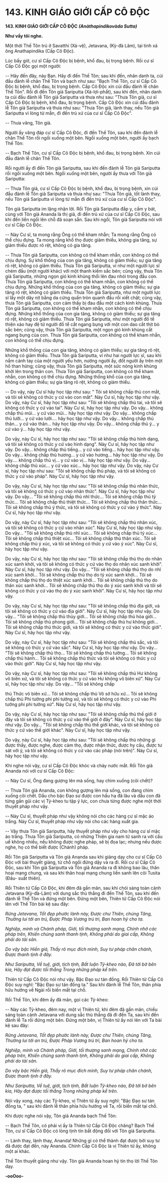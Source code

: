 # 143. KINH GIÁO GIỚI CẤP CÔ ÐỘC

**143. KINH GIÁO GIỚI CẤP CÔ ÐỘC**
***(Anàthapindikovàda Sutta)***

**Như vầy tôi nghe.**

Một thời Thế Tôn trú ở Savatthi (Xá-vệ), Jetavana, (Kỳ-đà Lâm), tại tinh xá ông Anathapindika (Cấp Cô
Ðộc).

Lúc bấy giờ, cư sĩ Cấp Cô Ðộc bị bệnh, khổ đau, bị trọng bệnh. Rồi cư sĩ Cấp Cô Ðộc gọi một người:

-- Hãy đến đây, này Bạn. Hãy đi đến Thế Tôn; sau khi đến, nhân danh ta, cúi đầu đảnh lễ chân Thế Tôn
và bạch như sau: "Bạch Thế Tôn, cư sĩ Cấp Cô Ðộc bị bệnh, khổ đau, bị trọng bệnh. Cấp Cô Ðộc xin cúi
đầu đảnh lễ chân Thế Tôn". Rồi đi đến Tôn giả Sariputta (Xá-lợi-phất), sau khi đến, nhân danh ta cúi
đầu đảnh lễ Tôn giả Sariputta và thưa như sau: "Thưa Tôn giả, cư sĩ Cấp Cô Ðộc bị bệnh, khổ đau, bị
trọng bệnh. Cấp Cô Ðộc xin cúi đầu đảnh lễ Tôn giả Sariputta và thưa như sau: "Thưa Tôn giả, lành
thay, nếu Tôn giả Sariputta vì lòng từ mẫn, đi đến trú xứ của cư sĩ Cấp Cô Ðộc".

-- Thưa vâng, Tôn giả.

Người ấy vâng đáp cư sĩ Cấp Cô Ðộc, đi đến Thế Tôn, sau khi đến đảnh lễ chân Thế Tôn rồi ngồi xuống
một bên. Ngồi xuống một bên, người ấy bạch Thế Tôn:

-- Bạch Thế Tôn, cư sĩ Cấp Cô Ðộc bị bệnh, khổ đau, bị trọng bệnh. Xin cúi đầu đảnh lễ chân Thế Tôn.

Rồi người ấy đi đến Tôn giả Sariputta, sau khi đến đảnh lễ Tôn giả Sariputta rồi ngồi xuống một bên.
Ngồi xuống một bên, người ấy thưa với Tôn giả Sariputta:

-- Thưa Tôn giả, cư sĩ Cấp Cô Ðộc bị bệnh, khổ đau, bị trọng bệnh, xin cúi đầu đảnh lễ Tôn giả
Sariputta và thưa như sau: "Thưa Tôn giả, tốt lành thay, nếu Tôn giả Sariputta vì lòng từ mẫn đi đến trú
xứ của cư sĩ Cấp Cô Ðộc".

Tôn giả Sariputta im lặng nhận lời. Rồi Tôn giả Sariputta đắp y, cầm y bát, cùng với Tôn giả Ananda là
thị giả, đi đến trú xứ của cư sĩ Cấp Cô Ðộc, sau khi đến liền ngồi lên chỗ đã soạn sẵn. Sau khi ngồi, Tôn
giả Sariputta nói với cư sĩ Cấp Cô Ðộc.

-- Này Cư sĩ, ta mong rằng Ông có thể kham nhẫn; Ta mong rằng Ông có thể chịu đựng. Ta mong rằng
khổ thọ được giảm thiểu, không gia tăng, sự giảm thiểu được rõ rệt, không có gia tăng.

-- Thưa Tôn giả Sariputta, con không có thể kham nhẫn, con không có thể chịu đựng. Sự khổ thống của
con gia tăng, không có giảm thiểu; sự gia tăng rõ rệt, không có giảm thiểu. Thưa Tôn giả Sariputta, ví
như một người lực sĩ chém đầu (một người khác) với một thanh kiếm sắc bén; cũng vậy, thưa Tôn giả
Sariputta, những ngọn gió kinh khủng thổi lên đau nhói trong đầu con. Thưa Tôn giả Sariputta, con
không có thể kham nhẫn, con không có thể chịu đựng. Những khổ thống của con gia tăng, không có
giảm thiểu; sự gia tăng rõ rệt, không có giảm thiểu. Thưa Tôn giả Sariputta, như một người lực sĩ lấy
một dây nịt bằng da cứng quấn tròn quanh đầu rồi xiết chặt; cũng vậy, thưa Tôn giả Sariputta, con cảm
thấy bị đau đầu một cách kinh khủng. Thưa Tôn giả Sariputta, con không có thể kham nhẫn, con không
có thể chịu đựng. Những khổ thống của con gia tăng, không có giảm thiểu; sự gia tăng rõ rệt, không có
giảm thiểu. Thưa Tôn giả Sariputta, như một người đồ tể thiện xảo hay đệ tử người đồ tể cắt ngang bụng
với một con dao cắt thịt bò sắc bén; cũng vậy, thưa Tôn giả Sariputta, một ngọn gió kinh khủng cắt
ngang bụng của con. Thưa Tôn giả Sariputta, con không có thể kham nhẫn, con không có thể chịu đựng.

Những khổ thống của con gia tăng, không có giảm thiểu; sự gia tăng rõ rệt, không có giảm thiểu. Thưa
Tôn giả Sariputta, ví như hai người lực sĩ, sau khi nắm cánh tay của một người yếu hơn, nướng người
ấy, đốt người ấy trên một hố than hừng; cũng vậy, thưa Tôn giả Sariputta, một sức nóng kinh khủng
khởi lên trong thân con. Thưa Tôn giả Sariputta, con không có thể kham nhẫn, con không có thể chịu
đựng. Những thống khổ của con gia tăng, không có giảm thiểu; sự gia tăng rõ rệt, không có giảm thiểu.

-- Do vậy, này Cư sĩ hãy học tập như sau: " Tôi sẽ không chấp thủ con mắt, và tôi sẽ không có thức y cứ
vào con mắt". Này Cư sĩ, hãy học tập như vậy. Do vậy, này Cư sĩ, hãy học tập như sau: "Tôi sẽ không
chấp thủ tai, và tôi sẽ không có thức y cứ vào tai". Này Cư sĩ, hãy học tập như vậy. Do vậy... không chấp
thủ mũi... y cứ vào mũi... hãy học tập như vậy. Do vậy... không chấp thủ lưỡi... y cứ vào lưỡi.... hãy học
tập như vậy. Do vậy... không chấp thủ thân... y cứ vào thân... hãy học tập như vậy. Do vậy... không chấp
thủ ý... y cứ vào ý... hãy học tập như vậy.

Do vậy, này Cư sĩ, hãy học tập như sau: "Tôi sẽ không chấp thủ hình dạng, và tôi sẽ không có thức y cứ
vào hình dạng". Này Cư sĩ, hãy học tập như vậy. Do vậy... không chấp thủ tiếng... y cứ vào tiếng... hãy
học tập như vậy. Do vậy... không chấp thủ hương... y cứ vào hương... hãy học tập như vậy. Do vậy....
không chấp thủ vị... y cứ vào vị... hãy học tập như vậy. Do vậy... không chấp thủ xúc... y cứ vào xúc...
hãy học tập như vậy. Do vậy, này Cư sĩ, hãy học tập như sau: "Tôi sẽ không chấp thủ pháp, và tôi sẽ
không có thức y cứ vào pháp". Này Cư sĩ, hãy học tập như vậy.

Do vậy, này Cư sĩ, hãy học tập như sau: "Tôi sẽ không chấp thủ nhãn thức, và tôi sẽ không có thức y cứ
vào nhãn thức". Này Cư sĩ, hãy học tập như vậy. Do vậy... "Tôi sẽ không chấp thủ nhĩ thức... Tôi sẽ
không chấp thủ tỷ thức... Tôi sẽ không chấp thủ thiệt thức... Tôi sẽ không chấp thủ thân thức... Tôi sẽ
không chấp thủ ý thức, và tôi sẽ không có thức y cứ vào ý thức". Này Cư sĩ, hãy học tập như vậy.

Do vậy, này Cư sĩ, hãy học tập như sau: "Tôi sẽ không chấp thủ nhãn xúc, và tôi sẽ không có thức y cứ
vào nhãn xúc". Này Cư sĩ, hãy học tập như vậy. Do vậy... "Tôi sẽ không chấp thủ nhĩ xúc... Tôi sẽ
không chấp thủ tỷ xúc... Tôi sẽ không chấp thủ thiệt xúc... Tôi sẽ không chấp thủ thân xúc.. Tôi sẽ
không chấp thủ ý xúc, và tôi sẽ không có thức y cứ vào ý xúc". Này Cư sĩ, hãy học tập như vậy.

Do vậy, này Cư sĩ, hãy học tập như sau: "Tôi sẽ không chấp thủ thọ do nhãn xúc sanh khởi, và tôi sẽ
không có thức y cứ vào thọ do nhãn xúc sanh khởi". Này Cư sĩ, hãy học tập như vậy. Do vậy... "Tôi sẽ
không chấp thủ thọ do nhĩ xúc sanh khởi... Tôi sẽ không chấp thủ thọ do tỷ xúc sanh khởi... Tôi sẽ
không chấp thủ thọ do thiệt xúc sanh khởi... Tôi sẽ không chấp thủ thọ do thân xúc sanh khởi... Tôi sẽ
không chấp thủ thọ do ý xúc sanh khởi và tôi sẽ không có thức y cứ vào thọ do ý xúc sanh khởi". Này
Cư sĩ, hãy học tập như vậy.

Do vậy, này Cư sĩ, hãy học tập như sau: "Tôi sẽ không chấp thủ địa giới, và tôi sẽ không có thức y cứ
vào địa giới". Này Cư sĩ, hãy học tập như vậy. Do vậy... "Tôi sẽ không chấp thủ thủy giới... Tôi sẽ
không chấp thủ hỏa giới... Tôi sẽ không chấp thủ phong giới... Tôi sẽ không chấp thủ hư không giới...
Tôi sẽ không chấp thủ thức giới, và tôi sẽ không có thức y cứ vào thức giới". Này Cư sĩ, hãy học tập như
vậy.

Do vậy, này Cư sĩ, hãy học tập như sau: "Tôi sẽ không chấp thủ sắc, và tôi sẽ không có thức y cứ vào
sắc". Này Cư sĩ, hãy học tập như vậy. Do vậy... "Tôi sẽ không chấp thủ thọ... Tôi sẽ không chấp thủ
tưởng... Tôi sẽ không chấp thủ hành... Tôi sẽ không chấp thủ thức và tôi sẽ không có thức y cứ vào thức
giới". Này Cư sĩ, hãy học tập như vậy.

Do vậy, này Cư sĩ, hãy học tập như sau: "Tôi sẽ không chấp thủ Hư không vô biên xứ, và tôi sẽ không
có thức y cứ vào Hư không vô biên xứ". Này Cư sĩ, hãy học tập như vậy. Do vậy... "Tôi sẽ không chấp

thủ Thức vô biên xứ... Tôi sẽ không chấp thủ Vô sở hữu xứ... Tôi sẽ không chấp thủ Phi tưởng phi phi
tưởng xứ, và tôi sẽ không có thức y cứ vào Phi tưởng phi phi tưởng xứ". Này Cư sĩ, hãy học tập như
vậy.

Do vậy, này Cư sĩ, hãy học tập như sau: "Tôi sẽ không chấp thủ thế giới ở đây và tôi sẽ không có thức y
cứ vào thế giới ở đây". Này Cư sĩ, hãy học tập như vậy. Do vậy... "Tôi sẽ không chấp thủ thế giới khác,
và tôi sẽ không có thức y cứ vào thế giới khác". Này Cư sĩ, hãy học tập như vậy.

Do vậy, này Cư sĩ, hãy học tập như sau: "Tôi sẽ không chấp thủ những gì được thấy, được nghe, được
cảm thọ, được nhận thức, được hy cầu, được tư sát với ý, và tôi sẽ không có thức y cứ vào các pháp (nói
trên)". Này Cư sĩ, hãy học tập như vậy.

Khi nghe nói vậy, cư sĩ Cấp Cô Ðộc khóc và chảy nước mắt. Rồi Tôn giả Ananda nói với cư sĩ Cấp Cô
Ðộc:

-- Này Cư sĩ, Ông đang gượng lên mà sống, hay chìm xuống (cõi chết)?

-- Thưa Tôn giả Ananda, con không gượng lên mà sống, con đang chìm xuống cõi chết. Dầu cho bậc
Ðạo sư được con hầu hạ đã lâu và dầu con đã từng gần gũi các vị Tỷ-kheo tu tập ý lực, con chưa từng
được nghe một thời thuyết pháp như vậy.

-- Này Cư sĩ, thuyết pháp như vậy không nói cho các hàng cư sĩ mặc áo trắng. Này Cư sĩ, thuyết pháp
như vậy nói cho các hàng xuất gia.

-- Vậy thưa Tôn giả Sariputta, hãy thuyết pháp như vậy cho hàng cư sĩ mặc áo trắng. Thưa Tôn giả
Sariputta, có những Thiện gia nam tử sanh ra với cấu uế không nhiều, nếu không được nghe pháp, sẽ bị
đọa lạc; nhưng nếu được nghe, họ có thể biết được (Chánh) pháp.

Rồi Tôn giả Sariputta và Tôn giả Ananda sau khi giảng dạy cho cư sĩ Cấp Cô Ðộc với bài thuyết giảng,
từ chỗ ngồi đứng dậy và ra đi. Rồi cư sĩ Cấp Cô Ðộc, sau khi Tôn giả Sariputta và Tôn giả Ananda ra đi
không bao lâu, thân hoại mạng chung, và sau khi thân hoại mạng chung liền sanh lên cõi Tusita (Ðâu-
suất thiên).

Rồi Thiên tử Cấp Cô Ðộc, khi đêm đã gần mãn, sau khi chói sáng toàn cảnh Jetavana (Kỳ-đà-Lâm) với
dung sắc thù thắng đi đến Thế Tôn, sau khi đến đảnh lễ Thế Tôn và đứng một bên. Ðứng một bên, Thiên
tử Cấp Cô Ðộc nói lên với Thế Tôn bài kệ sau đây:

*Rừng Jetavana,*
*Tốt đẹp phước lành này,*
*Ðược chư Thiên, chúng Tăng,*
*Thường lui tới an trú,*
*Ðược Pháp Vương trú trì,*
*Ban hoan hỷ cho ta.*

*Nghiệp, minh và Chánh pháp,*
*Giới, tối thượng sanh mạng,*
*Chính nhờ các pháp trên,*
*Khiến chúng sanh thanh tịnh,*
*Không phải do giai cấp,*
*Không phải do tài sản.*

*Do vậy bậc Hiền giả,*
*Thấy rõ mục đích mình,*
*Suy tư pháp chân chánh,*
*Ðược thanh tịnh ở đây.*

*Như Sariputta,*
*Về tuệ, giới, tịch tịnh,*
*Bất luận Tỷ-kheo nào,*
*Ðã tới bờ bên kia,*
*Hãy đạt được tối thắng*
*Trong những pháp kể trên.*

Thiên tử Cấp Cô Ðộc nói như vậy. Bậc Ðạo sư tán đồng. Rồi Thiên tử Cấp Cô Ðộc suy nghĩ: "Bậc Ðạo
sư tán đồng ta." Sau khi đảnh lễ Thế Tôn, thân phía hữu hướng về Ngài rồi biến mất tại chỗ.

Rồi Thế Tôn, khi đêm ấy đã mãn, gọi các Tỷ-kheo:

-- Này các Tỷ-kheo, đêm nay, một vị Thiên tử, khi đêm đã gần mãn, chiếu sáng toàn cảnh Jetavana với
dung sắc thù thắng đã đi đến Ta, sau khi đến đảnh lễ Ta rồi đứng một bên. Ðứng một bên, vị Thiên tử ấy
nói lên với Ta bài kệ sau đây:

*Rừng Jetavana,*
*Tốt đẹp phước lành này,*
*Ðược chư Thiên, chúng Tăng,*
*Thường lui tới an trú,*
*Ðược Pháp Vương trú trì,*
*Ban hoan hỷ cho ta.*

*Nghiệp, minh và Chánh pháp,*
*Giới, tối thượng sanh mạng,*
*Chính nhờ các pháp trên,*
*Khiến chúng sanh thanh tịnh,*
*Không phải do giai cấp,*
*Không phải do tài sản.*

*Do vậy bậc Hiền giả,*
*Thấy rõ mục đích mình,*
*Suy tư pháp chân chánh,*
*Ðược thanh tịnh ở đây.*

*Như Sariputta,*
*Về tuệ, giới, tịch tịnh,*
*Bất luận Tỷ-kheo nào,*
*Ðã tới bờ bên kia,*
*Hãy đạt được tối thắng*
*Trong những pháp kể trên.*

Nói vậy xong, này các Tỷ-kheo, vị Thiên tử ấy suy nghĩ: "Bậc Ðạo sư tán đồng ta, " sau khi đảnh lễ thân
phía hữu hướng về Ta, rồi biến mất tại chỗ.

Khi được nghe nói vậy, Tôn giả Ananda bạch Thế Tôn:

-- Bạch Thế Tôn, có phải vị ấy là Thiên tử Cấp Cô Ðộc chăng? Bạch Thế Tôn, cư sĩ Cấp Cô Ðộc có lòng
tịnh tín bất động đối với Tôn giả Sariputta.

-- Lành thay, lành thay, Ananda! Những gì có thể thành đạt được bởi suy tư đã được đạt đến, này
Ananda. Chính Cấp Cô Ðộc là vị Thiên tử ấy, không một ai khác.

Thế Tôn thuyết giảng như vậy. Tôn giả Ananda hoan hỷ tín thọ lời Thế Tôn dạy.

**-ooOoo-**


